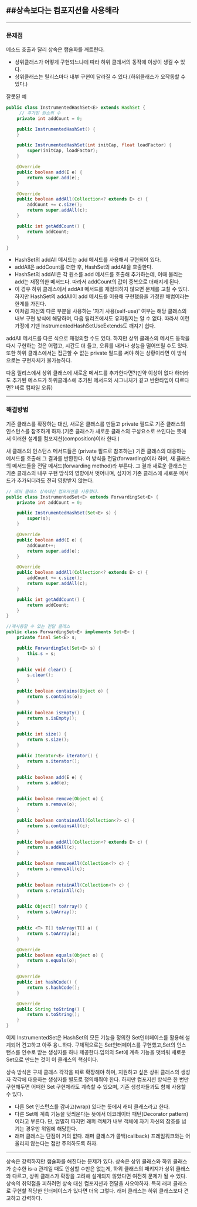 ## ##상속보다는 컴포지션을 사용해라

---

### 문제점

메소드 호출과 달리 상속은 캡슐화를 깨트린다.

-   상위클래스가 어떻게 구현되느냐에 따라 하위 클래서의 동작에 이상이 생길 수 있다.
-   상위클래스는 릴리스마다 내부 구현이 달라질 수 있다.(하위클래스가 오작동할 수 있다.)

잘못된 예

```java
public class InstrumentedHashSet<E> extends HashSet {
     // 추가된 원소의 수
    private int addCount = 0;

    public InstrumentedHashSet() {
    }

    public InstrumentedHashSet(int initCap, float loadFactor) {
        super(initCap, loadFactor);
    }

    @Override
    public boolean add(E e) {
        return super.add(e);
    }

    @Override
    public boolean addAll(Collection<? extends E> c) {
        addCount += c.size();
        return super.addAll(c);
    }

    public int getAddCount() {
        return addCount;
    }

}

```

-   HashSet의 addAll 메서드는 add 메서드를 사용해서 구현되어 있다.
-   addAll은 addCount를 더한 후, HashSet의 addAll을 호출한다.
-   HashSet의 addAll은 각 원소를 add 메서드를 호출해 추가하는데, 이때 불리는 add는 재정의한 메서드다. 따라서 addCount의 값이 중복으로 더해지게 된다.
-   이 경우 하위 클래스에서 addAll 메서드를 재정의하지 않으면 문제를 고칠 수 있다. 하지만 HashSet의 addAll이 add 메서드를 이용해 구현했음을 가정한 해법이라는 한계를 가진다.
-   이처럼 자신의 다른 부분을 사용하는 '자기 사용(self-use)' 여부는 해당 클래스의 내부 구현 방식에 해당하며, 다음 릴리즈에서도 유지될지는 알 수 없다. 따라서 이런 가정에 기댄 InstrumentedHashSetUseExtends도 깨지기 쉽다.

addAll 메서드를 다른 식으로 재정의할 수도 있다. 하지만 상위 클래스의 메서드 동작을 다시 구현하는 것은 어렵고, 시간도 더 들고, 오류를 내거나 성능을 떨어뜨릴 수도 있다. 또한 하위 클래스에서는 접근할 수 없는 private 필드를 써야 하는 상황이라면 이 방식으로는 구현자체가 불가능하다.

다음 릴리스에서 상위 클래스에 새로운 메서드를 추가한다면?(만약 이상이 없다 하더라도 추가된 메소드가 하위클래스에 추가된 메서드와 시그니처가 같고 반환타입이 다르다면? 바로 컴파일 오류)

---

### 해결방법

기존 클래스를 확장하는 대신, 새로운 클래스를 만들고 private 필드로 기존 클래스의 인스턴스를 참조하게 하자.(기존 클래스가 새로운 클래스의 구성요소로 쓰인다는 뜻에서 이러한 설계를 컴포지션(composition)이라 한다.)

새 클래스의 인스턴스 메서드들은 (private 필드로 참조하는) 기존 클래스의 대응하는 메서드를 호출해 그 결과를 반환한다. 이 방식을 전달(forwarding)이라 하며, 새 클래스의 메서드들을 전달 메서드(forwarding method)라 부른다.
그 결과 새로운 클래스는 기존 클래스의 내부 구현 방식의 영향에서 벗어나며, 심지어 기존 클래스에 새로운 메서드가 추가되더라도 전혀 영향받지 않는다.

```java
// 래퍼 클래스 상속대신 컴포지션을 사용했다.
public class InstrumentedSet<E> extends ForwardingSet<E> {
    private int addCount = 0;

    public InstrumentedHashSet(Set<E> s) {
        super(s);
    }

    @Override
    public boolean add(E e) {
        addCount++;
        return super.add(e);
    }

    @Override
    public boolean addAll(Collection<? extends E> c) {
        addCount += c.size();
        return super.addAll(c);
    }

    public int getAddCount() {
        return addCount;
    }
}
```

```java
//재사용할 수 있는 전달 클래스
public class ForwardingSet<E> implements Set<E> {
    private final Set<E> s;

    public ForwardingSet(Set<E> s) {
        this.s = s;
    }

    public void clear() {
        s.clear();
    }

    public boolean contains(Object o) {
        return s.contains(o);
    }

    public boolean isEmpty() {
        return s.isEmpty();
    }

    public int size() {
        return s.size();
    }

    public Iterator<E> iterator() {
        return s.iterator();
    }

    public boolean add(E e) {
        return s.add(e);
    }

    public boolean remove(Object o) {
        return s.remove(o);
    }

    public boolean containsAll(Collection<?> c) {
        return s.containsAll(c);
    }

    public boolean addAll(Collection<? extends E> c) {
        return s.addAll(c);
    }

    public boolean removeAll(Collection<?> c) {
        return s.removeAll(c);
    }

    public boolean retainAll(Collection<?> c) {
        return s.retainAll(c);
    }

    public Object[] toArray() {
        return s.toArray();
    }

    public <T> T[] toArray(T[] a) {
        return s.toArray(a);
    }

    @Override
    public boolean equals(Object o) {
        return s.equals(o);
    }

    @Override
    public int hashCode() {
        return s.hashCode();
    }

    @Override
    public String toString() {
        return s.toString();
    }
}
```

이제 InstrumentedSet은 HashSet의 모든 기능을 정의한 Set인터페이스를 활용해 설계되어 견고하고 아주 융ㄴ하다. 구체적으로는 Set인터페이스를 구현했고,Set의 인스턴스를 인수로 받는 생성자를 하나 제공한다.임의의 Set에 계측 기능을 덧씌워 새로운 Set으로 만드는 것이 이 클래스의 핵심이다.

상속 방식은 구체 클래스 각각을 따로 확장해야 하며, 지원하고 싶은 상위 클래스의 생성자 각각에 대응하는 생성자를 별도로 정의해줘야 한다. 하지만 컴포지션 방식은 한 번만 구현해두면 어떠한 Set 구현체라도 계측할 수 있으며, 기존 생성자들과도 함께 사용할 수 있다.

-   다른 Set 인스턴스를 감싸고(wrap) 있다는 뜻에서 래퍼 클래스라고 한다.
-   다른 Set에 계측 기능을 덧씌운다는 뜻에서 데코레이터 패턴(Decorator pattern)이라고 부른다. 단, 엄밀히 따지면 래퍼 객체가 내부 객체에 자기 자신의 참조를 넘기는 경우만 위임에 해당한다.
-   래퍼 클래스는 단점이 거의 없다. 래퍼 클래스가 콜백(callback) 프레임워크와는 어울리지 않는다는 점만 주의하도록 하자.

---

상속은 강력하지만 캡슐화를 해친다는 문제가 있다. 상속은 상위 클래스와 하위 클래스가 순수한 is-a 관계일 때도 안심할 수만은 없는게, 하위 클래스의 패키지가 상위 클래스와 다르고, 상위 클래스가 확장을 고려해 설계되지 않았다면 여전히 문제가 될 수 있다. 상속의 취약점을 피하려면 상속 대신 컴포지션과 전달을 사요야하자. 특히 래퍼 클래스로 구현할 적당한 인터페이스가 있다면 더욱 그렇다. 래퍼 클래스는 하위 클래스보다 견고하고 강력하다.
